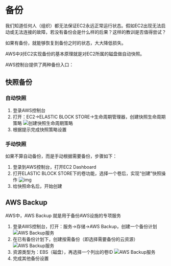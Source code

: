 # 备份

我们知道任何人（组织）都无法保证EC2永远正常运行状态。假如EC2出现无法启动或无法连接的故障，若没有备份会是什么样的后果？这样的教训是否值得尝试？

如果有备份，就能够恢复到备份之时的状态，大大降低损失。

AWS中对EC2实现备份的基本原理就是对EC2所属的磁盘做自动快照。

AWS控制台提供了两种备份入口：

## 快照备份

### 自动快照

1. 登录AWS控制台
2. 打开：EC2->ELASTIC BLOCK STORE->生命周期管理器，创建快照生命周期策略
    ![创建快照生命周期策略](http://libs-websoft9-com.oss-cn-qingdao.aliyuncs.com/Websoft9/DocsPicture/en/aws/aws-snapshotauto-websoft9.png)
2. 根据提示完成快照策略设置

### 手动快照

如果不算自动备份，而是手动根据需要备份，步骤如下：

1. 登录到AWS控制台，打开EC2 Dashboard
2. 打开ELASTIC BLOCK STORE下的卷功能，选择一个卷后，实现“创建”快照操作
   ![img](https://libs.websoft9.com/Websoft9/DocsPicture/en/aws/aws-createsnapshot-websoft9.png)
3. 给快照命名后，开始创建

## AWS Backup

AWS中，AWS Backup 就是用于备份AWS设施的专项服务

1. 登录AWS控制台，打开：服务->存储->AWS Backup，创建一个备份计划 
   ![AWS Backup服务](https://libs.websoft9.com/Websoft9/DocsPicture/en/aws/aws-backupservices-websoft9.png)
2. 在已有备份计划下，创建按需备份（即选择需要备份的云资源）
   ![AWS Backup服务](https://libs.websoft9.com/Websoft9/DocsPicture/en/aws/aws-backupres-websoft9.png)
3. 资源类型为：EBS（磁盘），再选择一个列出的卷ID
   ![AWS Backup服务](https://libs.websoft9.com/Websoft9/DocsPicture/en/aws/aws-backupres2-websoft9.png)
4. 完成其他备份设置